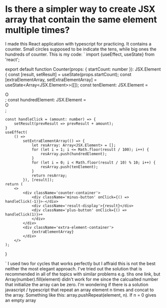 
# Is there a simpler way to create JSX array that contain the same element multiple times?


I made this React application with typescript for practicing. It contains a counter. Small circles supposed to be indicate the tens, while big ones the hundreds of counter.
This is my code:
`
import {useEffect, useState} from 'react';

export default function Counter(props: { startCount: number }): JSX.Element {
    const [result, setResult] = useState<number>(props.startCount);
    const [extraElementArray, setExtraElementArray] = useState<Array<JSX.Element>>([]);
    const tenElement: JSX.Element = <div className='extra-element--ten'>O</div>;
    const hundredElement: JSX.Element = <div className='extra-element--hundred'>O</div>;

    const handleClick = (amount: number) => {
        setResult(prevResult => prevResult + amount);
    }
    useEffect(
        () =>
            setExtraElementArray(() => {
                let resArray: Array<JSX.Element> = [];
                for (let i = 1; i <= Math.floor(result / 100); i++) {
                    resArray.push(hundredElement);
                }
                for (let i = 0; i < Math.floor(result / 10) % 10; i++) {
                    resArray.push(tenElement);
                }
                return resArray;
            }), [result]);
    return (
        <>
            <div className='counter-container'>
                <div className='minus-button' onClick={() => handleClick(-1)}>-</div>
                <div className='result-display'>{result}</div>
                <div className='plus-button' onClick={() => handleClick(1)}>+
                </div>
            </div>
            <div className='extra-element-container'>
                {extraElementArray}
            </div>
        </>
    );
}

`
I used two for cycles that works perfectly but I affraid this is not the best neither the most elegant approach.
I've tried out the solution that is recommended in all of the topics with similar problems e.g. tihs one link, but Array(number).fill(element) didn't work for me since the calcualted number that initialize the array can be zero.
I'm wondering if there is a solution javascript / typescript that repeat an array element n times and concat to the array. Something like this: array.pushRepeat(element, n). If n = 0 gives an empty array

        